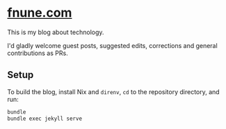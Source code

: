 # [fnune.com](https://fnune.com)

This is my blog about technology.

I'd gladly welcome guest posts, suggested edits, corrections and general contributions as PRs.

## Setup

To build the blog, install Nix and `direnv`, `cd` to the repository directory, and run:

```sh
bundle
bundle exec jekyll serve
```
